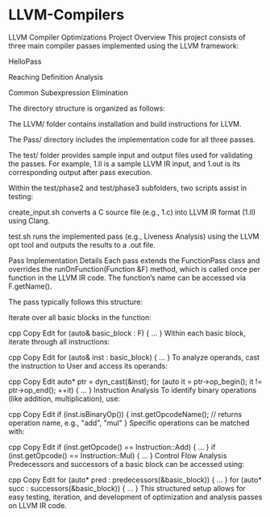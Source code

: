 # LLVM-Compilers
LLVM Compiler Optimizations Project Overview
This project consists of three main compiler passes implemented using the LLVM framework:

HelloPass

Reaching Definition Analysis

Common Subexpression Elimination

The directory structure is organized as follows:

The LLVM/ folder contains installation and build instructions for LLVM.

The Pass/ directory includes the implementation code for all three passes.

The test/ folder provides sample input and output files used for validating the passes. For example, 1.ll is a sample LLVM IR input, and 1.out is its corresponding output after pass execution.

Within the test/phase2 and test/phase3 subfolders, two scripts assist in testing:

create_input.sh converts a C source file (e.g., 1.c) into LLVM IR format (1.ll) using Clang.

test.sh runs the implemented pass (e.g., Liveness Analysis) using the LLVM opt tool and outputs the results to a .out file.

Pass Implementation Details
Each pass extends the FunctionPass class and overrides the runOnFunction(Function &F) method, which is called once per function in the LLVM IR code. The function’s name can be accessed via F.getName().

The pass typically follows this structure:

Iterate over all basic blocks in the function:

cpp
Copy
Edit
for (auto& basic_block : F) { ... }
Within each basic block, iterate through all instructions:

cpp
Copy
Edit
for (auto& inst : basic_block) { ... }
To analyze operands, cast the instruction to User and access its operands:

cpp
Copy
Edit
auto* ptr = dyn_cast<User>(&inst);
for (auto it = ptr->op_begin(); it != ptr->op_end(); ++it) { ... }
Instruction Analysis
To identify binary operations (like addition, multiplication), use:

cpp
Copy
Edit
if (inst.isBinaryOp()) {
    inst.getOpcodeName(); // returns operation name, e.g., "add", "mul"
}
Specific operations can be matched with:

cpp
Copy
Edit
if (inst.getOpcode() == Instruction::Add) { ... }
if (inst.getOpcode() == Instruction::Mul) { ... }
Control Flow Analysis
Predecessors and successors of a basic block can be accessed using:

cpp
Copy
Edit
for (auto* pred : predecessors(&basic_block)) { ... }
for (auto* succ : successors(&basic_block)) { ... }
This structured setup allows for easy testing, iteration, and development of optimization and analysis passes on LLVM IR code.

